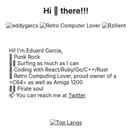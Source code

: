 
<!--
**eddygarcas/eddygarcas** is a ✨ _special_ ✨ repository because its `README.md` (this file) appears on your GitHub profile.

Here are some ideas to get you started:

- 🔭 I’m currently working on ...
- 🌱 I’m currently learning ...
- 👯 I’m looking to collaborate on ...
- 🤔 I’m looking for help with ...
- 💬 Ask me about ...
- 📫 How to reach me: ...
- 😄 Pronouns: ...
- ⚡ Fun fact: ...
-->
<center>
<h2>Hi 👋 there!!! </h2>
<p> 
<img src="https://komarev.com/ghpvc/?username=eddygarcas" alt="eddygarcs" />
<img src='https://img.shields.io/badge/Retro%20Computer-%F0%9F%92%99-brightgreen' alt='Retro Computer Lover'> 
<img src='https://img.shields.io/badge/Works%20at-%20Rzilient-important' alt='Rzilient'/>
</p>

<p align='left' class='intro' style='margin: 50px 100px;'>
 Hi! I'm Eduard Garcia,<br>
 📢 Punk Rock<br>
 🏄‍♂️ Surfing as much as I can<br>
 💎 Coding with React/Ruby/Go/C++/Rust<br>
 💾 Retro Computing Lover, proud owner of a =C64= as well as Amiga 1200<br>
 🏴‍☠️ Pirate soul<br>
 📫 You can reach me at <a href="https://twitter.com/egarciacastello">Twitter</a>
 </p>
 
[![Top Langs](https://github-readme-stats.vercel.app/api/top-langs/?username=eddygarcas&theme=transparent)](https://github.com/anuraghazra/github-readme-stats)


